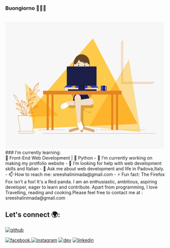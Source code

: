 ### Buongiorno 👋👩‍💻
<br>
 <img src="https://github.com/shalinimada/shalinimada/blob/master/girl.gif" alt="Coder GIF" width="500" height="400">
</br>
### I’m currently learning:<br>
🌱 Front-End Web Development | 🌱 Python
- 🔭 I’m currently working on making my protfolio website
- 🤔 I’m looking for help with web development skills and Italian
- 💬 Ask me about web development and life in Padova,Italy.
- 📫 How to reach me: sreeshalinimada@gmail.com
- ⚡ Fun fact: The Firefox Fox isn't a fox! It's a Red panda.
I am an enthusiastic, ambitious, aspiring developer, eager to learn and contribute. Apart from programming, I love Travelling, reading and cooking.Please feel free to contact me at : sreeshalinimada@gmail.com

## Let's connect 🌍:
<a href="https://github.com/shalinimada">  <img align="center" src="http://i.imgur.com/9I6NRUm.pn](https://www.freepnglogos.com/uploads/512x512-logo/512x512-transparent-logo-github-logo-24.png)g" width="70" height="50" alt="github"> </a>

<a href="https://www.facebook.com/shalinimada/">  <img align="center" src="" width="50" height="50" alt="facebook"> </a>
<a href="https://www.instagram.com/shalini_sreee/"><img align="center" src="" width="50" height="50" alt="instagram"></img></a>
<a href="https://dev.to/kadambinipanda"><img align="center" src="https://cdn4.iconfinder.com/data/icons/logos-and-brands-1/512/84_Dev_logo_logos-512.png" width="50" height="50" alt="dev"></a>
<a href="https://www.linkedin.com/in/kadambini-panda-b730141b8/"><img align="center" src="https://logos-world.net/wp-content/uploads/2020/04/Linkedin-Logo.png" width="50" height="50" alt="linkedin"></a>


